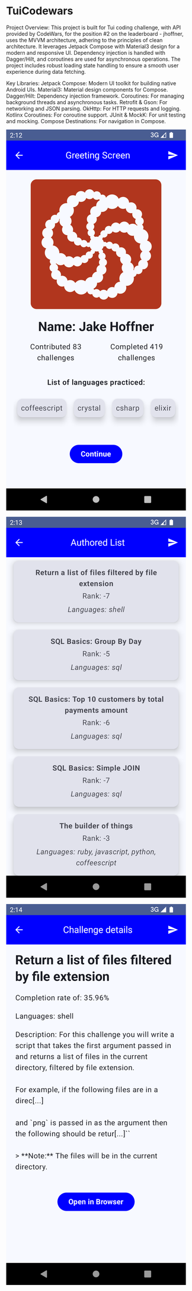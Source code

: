 # TuiCodewars
Project Overview:
This project is built for Tui coding challenge, with API provided by CodeWars, for the position #2 on the leaderboard - jhoffner, uses the MVVM architecture, adhering to the principles of clean architecture. It leverages Jetpack Compose with Material3 design for a modern and responsive UI. Dependency injection is handled with Dagger/Hilt, and coroutines are used for asynchronous operations. The project includes robust loading state handling to ensure a smooth user experience during data fetching.

Key Libraries:
Jetpack Compose: Modern UI toolkit for building native Android UIs.
Material3: Material design components for Compose.
Dagger/Hilt: Dependency injection framework.
Coroutines: For managing background threads and asynchronous tasks.
Retrofit & Gson: For networking and JSON parsing.
OkHttp: For HTTP requests and logging.
Kotlinx Coroutines: For coroutine support.
JUnit & MockK: For unit testing and mocking.
Compose Destinations: For navigation in Compose.


![](Screenshot_greeting_screen.png)

![](Screenshot_list_authored_screen.png)

![](Screenshot_challenge_details_screen.png)

